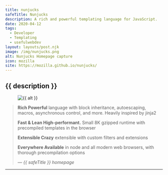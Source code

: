 ```yaml
---
title: nunjucks
safeTitle: Nunjucks
description: A rich and powerful templating language for JavaScript.
date: 2020-04-12
tags:
  - Developer
  - Templating
  - usefulwebdev
layout: layouts/post.njk
image: /img/nunjucks.png
alt: Nunjucks Homepage capture
icon: mozilla
site: https://mozilla.github.io/nunjucks/
---
```


<div class="box">

## {{ description }}

<figure class="image">
<img alt="{{ alt }}" src="{{ image }}">
</figure>

> **Rich Powerful** language with block inheritance, autoescaping, macros, asynchronous control, and more. Heavily inspired by jinja2
>
> **Fast & Lean High-performant.** Small 8K gzipped runtime with precompiled templates in the browser
>
> **Extensible Crazy** extensible with custom filters and extensions
>
> **Everywhere Available** in node and all modern web browsers, with thorough precompilation options
>
> <cite>&mdash; {{ safeTitle }} homepage</cite>

</div>

---